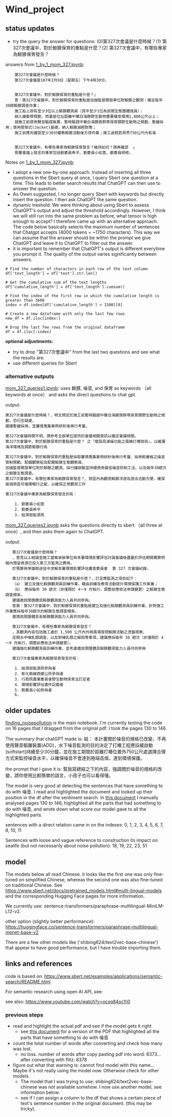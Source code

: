 # Wind_project

## status updates

- try the query the answer for questions: (0)第327次會議是什麼時候？(1) 第327次會議中，對於鯨豚保育的重點是什麼？(2) 第327次會議中，有哪些專家為鯨豚保育發言？

answers from [1_by_1_mom_327.ipynb](https://github.com/Jasper-Hewitt/Wind_project/blob/main/1_by_1_mom_327.ipynb):

        第327次會議是什麼時候？ 
        第327次會議是107年2月9日（星期五）下午4時30分。


        第327次會議中，對於鯨豚保育的重點是什麼？」 
        答：第327次會議中，對於鯨豚保育的重點是加強監督開發單位對鯨豚之觀測；確定每年30趟鯨豚調查作業；
        施工船上設有至少3位以上鯨豚觀測員（其中至少1位為民間生態團體成員）；
        納入緩衝帶規劃，而基座位址距離中華白海豚野生動物重要棲息環境1,000公尺以上；
        就施工前使用聲音驅趕裝置，暫時驅趕中華白海豚族群等保育類野生動物之規劃，暫緩採用；使用管架式(Jacket)基礎，納入鯨豚減輕對策；
        施工前應先確認至少30分鐘無鯨豚活動後方得作業；施工過程若周界750公尺內有海


        第327次會議中，有哪些專家為鯨豚保育發言？維持如何？請再確認  」
        答覆會議上發言的專家包括劉委員希平、劉委員小如意、鄭委員明修。

Notes on [1_by_1_mom_327.ipynb](https://github.com/Jasper-Hewitt/Wind_project/blob/main/1_by_1_mom_327.ipynb):
- I adopt a new one-by-one approach. Instead of inserting all three questions in the Sbert query at once, I query Sbert one question 
at a time. This leads to better search results that ChatGPT can then use to answer the question.
- As Owen suggested, I no longer query Sbert with keywords but directly insert the question. I then ask ChatGPT the same question.
- dynamic treshold: We were thinking about using Sbert to assess ChatGPT's output and adjust the threshold accordingly. However,
I think we will still run into the same problem as before, what tensor is high enough to accept? I therefore came up with an 
alternative approach. The code below basically selects the maximum number of sentences that Chatgpt accepts (4000 tokens = ~1750 
characters). This way we can assume that the answer should be within the prompt we give ChatGPT and leave it to ChatGPT to filter out 
the answer. 
- it is important to remember that ChatGPT's output is different everytime you prompt it. The quality of the output varies
significantly between answers. 
    
```
# Find the number of characters in each row of the text column
df['text_length'] = df['text'].str.len()

# Get the cumulative sum of the text lengths
df['cumulative_length'] = df['text_length'].cumsum()

# Find the index of the first row in which the cumulative length is greater than 3600
index = df.index[df['cumulative_length'] > 1500][0]

# Create a new dataframe with only the last few rows
new_df = df.iloc[index:]

# Drop the last few rows from the original dataframe
df = df.iloc[:index]
```

**optional adjustments:** 
- try to drop "第327次會議中" from the last two questions and see what the results are. 
- use different queries for Sbert

### alternative outputs

[mom_327_queries1.ipynb](https://github.com/Jasper-Hewitt/Wind_project/blob/main/mom_327_queries1.ipynb): uses 鯨豚, 噪音, and 保育 as keywords （all keywords at once） and asks the direct questions to chat gpt.

output: 
    
    第327次會議是什麼時候？，明文規定於施工前暫時驅趕中華白海豚族群等保育類野生動物之規劃，恐衍生疑慮，
    建議暫緩採用，宜審慎蒐集案例研析後再行考量。

    第327次會議時間不明，請參考主辦單位提供的會議相關資訊以確定會議時間。
    第327次會議中，對於鯨豚保育的重點是什麼？ 之『增設具減噪功能之風機打樁技術』，以維護海洋環境及調節鯨豚行為

    第327次會議中，對於鯨豚保育的重點是採取審慎蒐集案例研析後再行考量、採用較嚴格之噪音管制規範、配備觀察船及配置鯨豚生態觀察員、
    加強監督開發單位對於鯨豚之觀測、採行緩啟動並持續使用最佳噪音防制工法、以及每年30趟次之鯨豚生態調查。
    第327次會議中，有哪些專家為鯨豚保育發言？、禁區內為觀測鯨豚浮游及游泳活動方便，確保每個禁區可循環暢行之艇，以確保正常觀測工作

    第327次會議中專家為鯨豚保育發言的有：

        1. 劉委員小如意
        2. 劉委員希平
        3. 經濟部能源局

[mom_327_queries2.ipynb](https://github.com/Jasper-Hewitt/Wind_project/blob/main/mom_327_queries2.ipynb) asks the questions directly to sbert （all three at once）, and then asks them again to ChatGPT.

output: 

       第327次會議是什麼時候？
       ，意見以上結論至施工當案承辦單位與本署環境影響評估討論會議後盡量於評估期間概算明細內預留資源已投入第三方監測之費用，
       於預算與爭議兩途徑中求解本署環境影響評估審查委員會  第 327 次會議紀錄。
       
       第327次會議中，對於鯨豚保育的重點是什麼？，訂定應監測之項目如下：
       （a） 建立及強化鯨豚觀測員訓練作業，藉由訓練及教育活動提升環境保護工作素養； 
       （b） 應採每年 30 趟次（非僅限於 4～9 月執行，調整前應依法申請變更）之鯨豚生態調查頻率，
       建議邀民間團體具鯨豚觀測能力人員共同參與。  
       答案：第327次會議中，對於鯨豚保育的重點是建立及強化鯨豚觀測員訓練作業，針對施工作業應採每年30趟次的鯨豚生態調查頻率，
       邀請民間團體具有鯨豚觀測能力人員共同參與。
       
       第327次會議中，有哪些專家為鯨豚保育發言？
       ，其觀測內容包括施工處於 1,500 公尺內外側風場發現鯨豚活動之憑盤視察、
       定期水中哺乳類調查，以及對哺乳類之解說等事項，建議應採每年 30 趟次（非僅限於 4～9 月執行，調整前應依法申請變更），
       建議強化鯨豚觀測員訓練作業，並考慮邀民間團體具鯨豚觀測能力人員共同參與 

       第327次會議專家為鯨豚保育發言的有：

        1. 經濟部能源局參與者
        2. 彰化縣線西鄉公所參與者
        3. 行政院農業委員會野生動物保育法訂定者
        4. 環境影響評估書件記載者
        5. 劉委員小如參與者
        6.

## older updates

[finding_noisepollution](https://github.com/Jasper-Hewitt/Wind_project/blob/main/finding_noisepollution.ipynb) is the main notebook. I'm currently testing the code on 16 pages that I dragged from the original pdf. I took the pages 130 to 146. 

The summary that chatGPT made is: 結： 本計畫關於噪音的規格已改變，不再使用聲音驅離裝置(ADD)，水下噪音監測的目的決定了打樁工程應採緩啟動(softstart)持續至少30分鐘，並在施工期間於距離打樁位置外750公尺處選擇合理方式來監控噪音水平，以確保噪音不會達到極端高值，達到環境保護。

the prompt that I gave it is: 幫我寫總結之下的內容，強調關於噪音的規格的改變，請你使用比較簡單的語言，小孩子也可以看得懂。

The model is very good at detecting the sentences that have something to do with 噪音. I read and highlighted the document and looked up their position in the df after the sentiment search. In [this document](https://github.com/Jasper-Hewitt/Wind_project/blob/main/data/verified_dragged_130_146.pdf) I manually analysed pages 130 to 146, highlighted all the parts that had something to do with 噪音, and wrote down what score our model gave to all the highlighted parts. 

sentences with a direct relation came in on the indexes: 
0, 1, 2, 3, 4, 5, 6, 7, 8, 10, 11

Sentences with loose and vague reference to construction its impact on sealife (but not necessarily about noise pollution):
18, 19, 22, 23, 51 

## model

The models below all read Chinese. it looks like the first one was only fine-tuned on simplified Chinese, whereas the second one was also fine-tuned on traditional Chinese. See https://www.sbert.net/docs/pretrained_models.html#multi-lingual-models and the corresponding Hugging Face pages for more information. 

We currently use: sentence-transformers/paraphrase-multilingual-MiniLM-L12-v2.

other option (slightly better performance): https://huggingface.co/sentence-transformers/paraphrase-multilingual-mpnet-base-v2 

There are a few other models like ('shibing624/text2vec-base-chinese') that appear to have good performance, but I have trouble importing them.  
 

## links and references
code is based on: https://www.sbert.net/examples/applications/semantic-search/README.html

For semantic research using open AI API, see: 

see also: https://www.youtube.com/watch?v=ocxq84ocYi0 



### previous steps 

- read and highlight the actual pdf and see if the model gets it right
    - see [this document](https://github.com/Jasper-Hewitt/Wind_project/blob/main/data/highlights_dragged_130_146.pdf) for a version of the PDF that highlighted all the parts that have something to do with 噪音
- count the total number of words after converting and check how many was lost.
    - no loss. number of words after copy pasting pdf into word: 8373... after converting with flitz: 8378
- figure out what that warning is: cannot find model with this name... Maybe it's not really using the model now. Otherwise check for other models. 
    - The model that I was trying to use: shibing624/text2vec-base-chinese was not available somehow. I now use another model, see information below. 
    - see if I can assign a column to the df that shows a certain piece of text's sentence number in the original document. (this may be tricky). 
